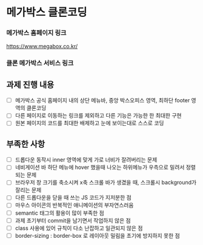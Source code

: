 # 메가박스 클론코딩

### 메가박스 홈페이지 링크

https://www.megabox.co.kr/

### 클론 메가박스 서비스 링크

## 과제 진행 내용

- [ ] 메가박스 공식 홈페이지 내의 상단 메뉴바, 중앙 박스오피스 영역, 최하단 footer 영역의 클론코딩
- [ ] 다른 페이지로 이동하는 링크를 제외하고 다른 기능은 가능한 한 최대한 구현
- [ ] 원본 페이지의 코드를 최대한 배제하고 눈에 보이는대로 스스로 코딩

## 부족한 사항

- [ ] 드롭다운 동작시 inner 영역에 맞게 가로 너비가 잘려버리는 문제
- [ ] 네비게이션 바 하단 메뉴에 hover 했을때 나오는 하위메뉴가 우측으로 밀려서 정렬되는 문제
- [ ] 브라우저 창 크기를 축소시켜 x축 스크롤 바가 생겼을 때, 스크롤시 background가 잘리는 문제
- [ ] 다른 드롭다운을 닫을 때 쓰는 JS 코드가 지저분한 점
- [ ] 마우스 아이콘의 반복적인 애니메이션의 부자연스러움
- [ ] semantic 태그의 활용이 많이 부족한 점
- [ ] 과제 초기부터 commit을 남기면서 작업하지 않은 점
- [ ] class 사용에 있어 규칙이 다소 난잡하고 일관되지 않은 점
- [ ] border-sizing : border-box 로 레이아웃 밀림을 초기에 방지하지 못한 점
